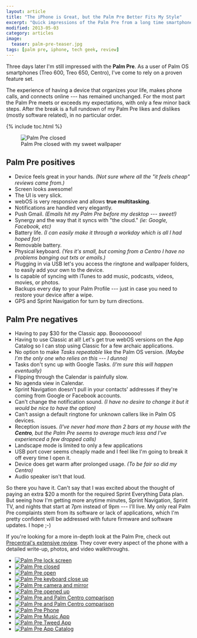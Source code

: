 ```yaml
---
layout: article
title: "The iPhone is Great, but the Palm Pre Better Fits My Style"
excerpt: "Quick impressions of the Palm Pre from a long time smartphone user."
modified: 2013-05-03
category: articles
image: 
  teaser: palm-pre-teaser.jpg
tags: [palm pre, iphone, tech geek, review]
---
```


Three days later I'm still impressed with the **Palm Pre**. As a user of Palm OS smartphones (Treo 600, Treo 650, Centro), I've come to rely on a proven feature set.

The experience of having a device that organizes your life, makes phone calls, and connects online --- has remained unchanged. For the most part the Palm Pre meets or exceeds my expectations, with only a few minor back steps. After the break is a full rundown of my Palm Pre likes and dislikes (mostly software related), in no particular order.

{% include toc.html %}

<figure>
	<img src="{{ site.url }}/images/palm-pre-wallpaper.jpg" alt="Palm Pre closed">
	<figcaption>Palm Pre closed with my sweet wallpaper</figcaption>
</figure>

## Palm Pre positives

*	Device feels great in your hands. *(Not sure where all the "it feels cheap" reviews came from.)*
*	Screen looks awesome!
*	The UI is very slick.
*	webOS is very responsive and allows **true multitasking**.
*	Notifications are handled very elegantly.
*	Push Gmail. *(Emails hit my Palm Pre before my desktop --- sweet!)*
*	Synergy and the way that it syncs with "the cloud." *(ie: Google, Facebook, etc)*
*	Battery life. *(I can easily make it through a workday which is all I had hoped for)*
*	Removable battery.
*	Physical keyboard. *(Yes it's small, but coming from a Centro I have no problems banging out txts or emails.)*
*	Plugging in via USB let's you access the ringtone and wallpaper folders, to easily add your own to the device.
*	Is capable of syncing with iTunes to add music, podcasts, videos, movies, or photos.
*	Backups every day to your Palm Profile --- just in case you need to restore your device after a wipe.
*	GPS and Sprint Navigation for turn by turn directions.

## Palm Pre negatives

*	Having to pay $30 for the Classic app. Booooooooo!
*	Having to use Classic at all! Let's get true webOS versions on the App Catalog so I can stop using Classic for a few archaic applications.
*	No option to make *Tasks repeatable* like the Palm OS version. *(Maybe I'm the only one who relies on this --- I dunno)*
*	Tasks don't sync up with Google Tasks. *(I'm sure this will happen eventually)*
*	Flipping through the Calendar is painfully slow.
*	No agenda view in Calendar.
*	Sprint Navigation doesn't pull in your contacts' addresses if they're coming from Google or Facebook accounts.
*	Can't change the notification sound. *(I have no desire to change it but it would be nice to have the option)*
*	Can't assign a default ringtone for unknown callers like in Palm OS devices.
*	Reception issues. *(I've never had more than 2 bars at my house with the **Centro**, but the Palm Pre seems to average much less and I've experienced a few dropped calls)*
*	Landscape mode is limited to only a few applications
*	USB port cover seems cheaply made and I feel like I'm going to break it off every time I open it.
*	Device does get warm after prolonged usage. *(To be fair so did my Centro)*
*	Audio speaker isn't that loud.

So there you have it. Can't say that I was excited about the thought of paying an extra $20 a month for the required Sprint Everything Data plan. But seeing how I'm getting more anytime minutes, Sprint Navigation, Sprint TV, and nights that start at 7pm instead of 9pm --- I'll live. My only real Palm Pre complaints stem from its software or lack of applications, which I'm pretty confident will be addressed with future firmware and software updates. I hope ;-)

If you're looking for a more in-depth look at the Palm Pre, check out [Precentral's extensive review](http://www.precentral.net/palm-pre-review). They cover every aspect of the phone with a detailed write-up, photos, and video walkthroughs.

<ul class="th-grid">
	<li><a href="{{ site.url }}/images/354.jpg"><img src="{{ site.url }}/images/354t.jpg" alt="Palm Pre lock screen"></a></li>
	<li><a href="{{ site.url }}/images/355.jpg"><img src="{{ site.url }}/images/355t.jpg" alt="Palm Pre closed"></a></li>
	<li><a href="{{ site.url }}/images/356.jpg"><img src="{{ site.url }}/images/356t.jpg" alt="Palm Pre open"></a></li>
	<li><a href="{{ site.url }}/images/357.jpg"><img src="{{ site.url }}/images/357t.jpg" alt="Palm Pre keyboard close up"></a></li>
	<li><a href="{{ site.url }}/images/358.jpg"><img src="{{ site.url }}/images/358t.jpg" alt="Palm Pre camera and mirror"></a></li>
	<li><a href="{{ site.url }}/images/359.jpg"><img src="{{ site.url }}/images/359t.jpg" alt="Palm Pre opened up"></a></li> 
	<li><a href="{{ site.url }}/images/360.jpg"><img src="{{ site.url }}/images/360t.jpg" alt="Palm Pre and Palm Centro comparison"></a></li>
	<li><a href="{{ site.url }}/images/361.jpg"><img src="{{ site.url }}/images/361t.jpg" alt="Palm Pre and Palm Centro comparison"></a></li>
	<li><a href="{{ site.url }}/images/362.jpg"><img src="{{ site.url }}/images/362t.jpg" alt="Palm Pre Phone"></a></li>
	<li><a href="{{ site.url }}/images/363.jpg"><img src="{{ site.url }}/images/363t.jpg" alt="Palm Pre Music App"></a></li>
	<li><a href="{{ site.url }}/images/364.jpg"><img src="{{ site.url }}/images/364t.jpg" alt="Palm Pre Tweed App"></a></li>
	<li><a href="{{ site.url }}/images/365.jpg"><img src="{{ site.url }}/images/365t.jpg" alt="Palm Pre App Catalog"></a></li>
</ul>
